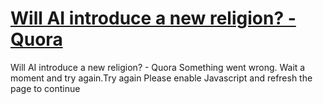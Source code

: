 # [Will AI introduce a new religion? - Quora](https://www.quora.com/Will-AI-introduce-a-new-religion)

Will AI introduce a new religion? - Quora Something went wrong. Wait a moment and try again.Try again Please enable Javascript and refresh the page to continue